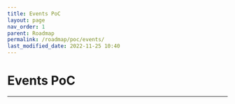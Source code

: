 ```yaml
---
title: Events PoC
layout: page
nav_order: 1
parent: Roadmap
permalink: /roadmap/poc/events/
last_modified_date: 2022-11-25 10:40
---
```


# Events PoC

----------------

